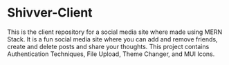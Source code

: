 # Shivver-Client

This is the client repository for a social media site where made using MERN Stack. It is a fun social media site where you can add and remove friends, create and delete posts and share your thoughts. This project contains Authentication Techniques, File Upload, Theme Changer, and MUI Icons.
